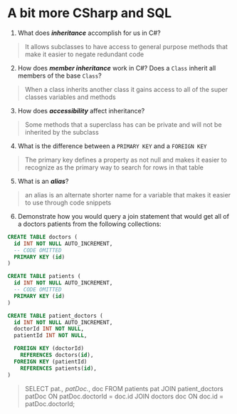 # A bit more CSharp and SQL
1. What does ***inheritance*** accomplish for us in C#?

  > It allows subclasses to have access to general purpose methods that make it easier to negate redundant code

2. How does ***member inheritance*** work in C#? Does a `Class` inherit all members of the base `Class`?

  > When a class inherits another class it gains access to all of the super classes variables and methods

3. How does ***accessibility*** affect inheritance?

  > Some methods that a superclass has can be private and will not be inherited by the subclass

4. What is the difference between a `PRIMARY KEY` and a `FOREIGN KEY`

  > The primary key defines a property as not null and makes it easier to recognize as the primary way to search for rows in that table

5. What is an ***alias***?

  > an alias is an alternate shorter name for a variable that makes it easier to use through code snippets

6. Demonstrate how you would query a join statement that would get all of a doctors patients from the following collections:

  ```SQL
  CREATE TABLE doctors (
    id INT NOT NULL AUTO_INCREMENT,
    -- CODE OMITTED
    PRIMARY KEY (id)
  )

  CREATE TABLE patients (
    id INT NOT NULL AUTO_INCREMENT,
    -- CODE OMITTED
    PRIMARY KEY (id)
  )

  CREATE TABLE patient_doctors (
    id INT NOT NULL AUTO_INCREMENT,
    doctorId INT NOT NULL,
    patientId INT NOT NULL,

    FOREIGN KEY (doctorId)
      REFERENCES doctors(id),
    FOREIGN KEY (patientId)
      REFERENCES patients(id),
  )

  ```

  > SELECT pat.*, patDoc.*, doc FROM patients pat JOIN patient_doctors patDoc ON patDoc.doctorId = doc.id JOIN doctors doc ON doc.id = patDoc.doctorId;

